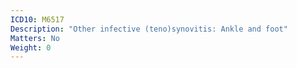 ```yaml
---
ICD10: M6517
Description: "Other infective (teno)synovitis: Ankle and foot"
Matters: No
Weight: 0
---
```


